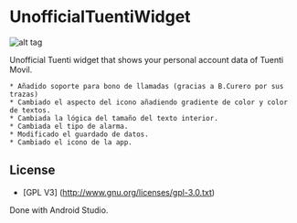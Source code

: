 UnofficialTuentiWidget
======================

![alt tag](http://i.imgur.com/JnzboOi.png)

Unofficial Tuenti widget that shows your personal account data of Tuenti Movil.

    * Añadido soporte para bono de llamadas (gracias a B.Curero por sus trazas)
    * Cambiado el aspecto del icono añadiendo gradiente de color y color de textos.
    * Cambiada la lógica del tamaño del texto interior.
    * Cambiada el tipo de alarma.
    * Modificado el guardado de datos.
    * Cambiado el icono de la app.
    
## License

* [GPL V3] (http://www.gnu.org/licenses/gpl-3.0.txt)


Done with Android Studio. 
